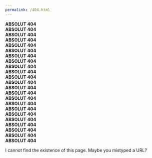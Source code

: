 ```yaml
---
permalink: /404.html
---
```


**ABSOLUT 404**  
**ABSOLUT 404**  
**ABSOLUT 404**  
**ABSOLUT 404**  
**ABSOLUT 404**  
**ABSOLUT 404**  
**ABSOLUT 404**  
**ABSOLUT 404**  
**ABSOLUT 404**  
**ABSOLUT 404**  
**ABSOLUT 404**  
**ABSOLUT 404**  
**ABSOLUT 404**  
**ABSOLUT 404**  
**ABSOLUT 404**  
**ABSOLUT 404**  
**ABSOLUT 404**  
**ABSOLUT 404**  
**ABSOLUT 404**  
**ABSOLUT 404**  
**ABSOLUT 404**  
**ABSOLUT 404**  
**ABSOLUT 404**

I cannot find the existence of this page. Maybe you mistyped a URL?
